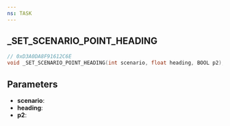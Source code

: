 ```yaml
---
ns: TASK
---
```

## _SET_SCENARIO_POINT_HEADING

```c
// 0xD3A0DA8F91612C6E
void _SET_SCENARIO_POINT_HEADING(int scenario, float heading, BOOL p2);
```

## Parameters
* **scenario**:
* **heading**:
* **p2**:
